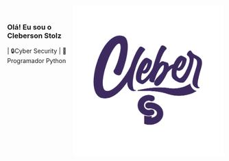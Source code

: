 <img align="right" src="https://github.com/Cleberstolz/Cleberstolz/blob/main/png%20escuro%20c%C3%B3pia.png" width="350"/>

<br/>

### Olá! Eu sou o Cleberson Stolz 

| 🔒Cyber Security
| 🐍Programador Python
